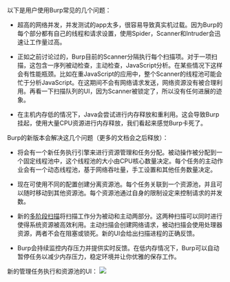 以下是用户使用Burp常见的几个问题：

* 超高的网络并发，并发测试的app太多，很容易导致真实机过载。因为Burp的每个部分都有自己的线程和请求设置，使用Spider，Scanner和Intruder会迅速让工作量过高。

* 正如之前讨论过的，Burp目前的Scanner分隔执行每个扫描项。对于一项扫描，这包含一序列被动检查，主动检查，JavaScript分析。在某些情况下这样会有性能瓶颈。比如在重JavaScript的应用中，整个Scanner的线程池可能会忙于分析JavaScript。在这期间不会有网络请求发送，网络资源没有被合理利用。再看一下扫描队列的UI，因为Scanner被锁定了，所以没有任何进展的迹象。

* 在主机内存低的情况下，Java会尝试进行内存释放和重利用。这会导致Burp挂起，使用大量CPU资源进行内存释放，我们看起来感觉Burp卡死了。

Burp的新版本会解决这几个问题（更多的文档会之后释放）：

* 将会有一个新任务执行引擎来进行资源管理和任务分配。被动操作被分配到一个固定线程池中，这个线程池的大小由CPU核心数量决定。每个任务的主动作业会有一个动态线程池，基于网络吞吐量，手工设置和其他任务数量决定。

* 现在可使用不同的配置创建分离资源池。每个任务关联到一个资源池，并且可以随时移动到其他资源池。每个资源池通过自身的限制设定来控制请求的并发数。

* 新的[多阶段扫描](https://github.com/Boreas514/Burp-Suite-2.0-chinese-document/blob/master/Multi-phase%20scanning.md)将扫描工作分为被动和主动两部分。这两种扫描可以同时进行使得系统资源被高效利用。主动扫描会创建网络请求，被动扫描会使用处理器资源，两者不会在阻塞或锁死。新的UI会给出扫描进程的正确反馈。

* Burp会持续监控内存压力并提供实时反馈。在低内存情况下，Burp可以自动暂停任务以减少内存压力，稳定环境并让你优雅的保存工作。

新的管理任务执行和资源池的UI：
![](https://portswigger.net/cms/images/12/bd/a24e9f8ec1f2-article-task_execution_settings.png)
